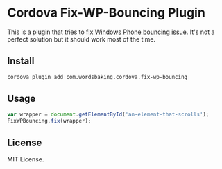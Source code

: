 # Cordova Fix-WP-Bouncing Plugin

This is a plugin that tries to fix [Windows Phone bouncing issue](http://stackoverflow.com/questions/21652548/bouncing-when-overflow-set-to-auto-or-scroll-in-wp8-webbrowser-control). It's not a perfect solution but it should work most of the time.

## Install

```sh
cordova plugin add com.wordsbaking.cordova.fix-wp-bouncing
```

## Usage

```javascript
var wrapper = document.getElementById('an-element-that-scrolls');
FixWPBouncing.fix(wrapper);
```

## License

MIT License.